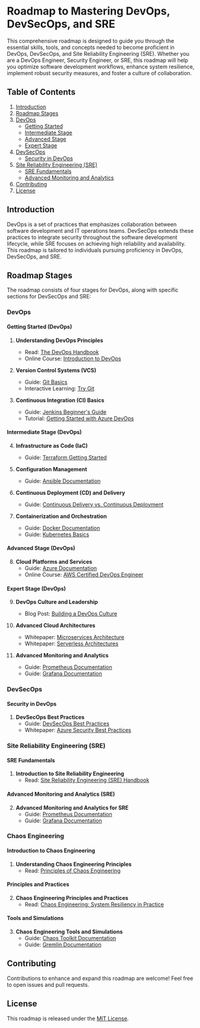 # Roadmap to Mastering DevOps, DevSecOps, and SRE

This comprehensive roadmap is designed to guide you through the essential skills, tools, and concepts needed to become proficient in DevOps, DevSecOps, and Site Reliability Engineering (SRE). Whether you are a DevOps Engineer, Security Engineer, or SRE, this roadmap will help you optimize software development workflows, enhance system resilience, implement robust security measures, and foster a culture of collaboration.

## Table of Contents

1. [Introduction](#introduction)
2. [Roadmap Stages](#roadmap-stages)
3. [DevOps](#devops)
    - [Getting Started](#getting-started-devops)
    - [Intermediate Stage](#intermediate-stage-devops)
    - [Advanced Stage](#advanced-stage-devops)
    - [Expert Stage](#expert-stage-devops)
4. [DevSecOps](#devsecops)
    - [Security in DevOps](#security-in-devops)
5. [Site Reliability Engineering (SRE)](#sre)
    - [SRE Fundamentals](#sre-fundamentals)
    - [Advanced Monitoring and Analytics](#advanced-monitoring-and-analytics-sre)
6. [Contributing](#contributing)
7. [License](#license)

## Introduction

DevOps is a set of practices that emphasizes collaboration between software development and IT operations teams. DevSecOps extends these practices to integrate security throughout the software development lifecycle, while SRE focuses on achieving high reliability and availability. This roadmap is tailored to individuals pursuing proficiency in DevOps, DevSecOps, and SRE.

## Roadmap Stages

The roadmap consists of four stages for DevOps, along with specific sections for DevSecOps and SRE:

### DevOps

#### Getting Started (DevOps)

1. **Understanding DevOps Principles**
    - Read: [The DevOps Handbook](https://www.devopshandbook.com/)
    - Online Course: [Introduction to DevOps](https://learn.microsoft.com/en-us/training/modules/introduction-to-devops/)

2. **Version Control Systems (VCS)**
    - Guide: [Git Basics](https://git-scm.com/book/en/v2/Getting-Started-Git-Basics)
    - Interactive Learning: [Try Git](https://try.github.io/)

3. **Continuous Integration (CI) Basics**
    - Guide: [Jenkins Beginner's Guide](https://www.jenkins.io/doc/book/)
    - Tutorial: [Getting Started with Azure DevOps](https://docs.microsoft.com/en-us/azure/devops/user-guide/what-is-azure-devops)

#### Intermediate Stage (DevOps)

4. **Infrastructure as Code (IaC)**
    - Guide: [Terraform Getting Started](https://learn.hashicorp.com/terraform/getting-started/intro)

5. **Configuration Management**
    - Guide: [Ansible Documentation](https://docs.ansible.com/ansible/latest/index.html)

6. **Continuous Deployment (CD) and Delivery**
    - Guide: [Continuous Delivery vs. Continuous Deployment](https://www.atlassian.com/continuous-delivery/continuous-deployment)

7. **Containerization and Orchestration**
    - Guide: [Docker Documentation](https://docs.docker.com/)
    - Guide: [Kubernetes Basics](https://kubernetes.io/docs/tutorials/kubernetes-basics/)

#### Advanced Stage (DevOps)

8. **Cloud Platforms and Services**
    - Guide: [Azure Documentation](https://docs.microsoft.com/en-us/azure/)
    - Online Course: [AWS Certified DevOps Engineer](https://www.aws.training/Details/Curriculum?id=32467)

#### Expert Stage (DevOps)

9. **DevOps Culture and Leadership**
    - Blog Post: [Building a DevOps Culture](https://enterprisersproject.com/article/2018/12/devops-culture-17-leading-it-pros)

10. **Advanced Cloud Architectures**
    - Whitepaper: [Microservices Architecture](https://microservices.io/patterns/microservices.html)
    - Whitepaper: [Serverless Architectures](https://aws.amazon.com/serverless/)

11. **Advanced Monitoring and Analytics**
    - Guide: [Prometheus Documentation](https://prometheus.io/docs/introduction/overview/)
    - Guide: [Grafana Documentation](https://grafana.com/docs/)

### DevSecOps

#### Security in DevOps

1. **DevSecOps Best Practices**
    - Guide: [DevSecOps Best Practices](https://www.owasp.org/www-project-devsecops-maturity-model/)
    - Whitepaper: [Azure Security Best Practices](https://docs.microsoft.com/en-us/azure/security/fundamentals/secure-devops-practices)

### Site Reliability Engineering (SRE)

#### SRE Fundamentals

1. **Introduction to Site Reliability Engineering**
    - Read: [Site Reliability Engineering (SRE) Handbook](https://landing.google.com/sre/sre-book/toc/index.html)

#### Advanced Monitoring and Analytics (SRE)

2. **Advanced Monitoring and Analytics for SRE**
    - Guide: [Prometheus Documentation](https://prometheus.io/docs/introduction/overview/)
    - Guide: [Grafana Documentation](https://grafana.com/docs/)
  
### Chaos Engineering

#### Introduction to Chaos Engineering

1. **Understanding Chaos Engineering Principles**
   - Read: [Principles of Chaos Engineering](https://principlesofchaos.org/)

#### Principles and Practices

2. **Chaos Engineering Principles and Practices**
   - Read: [Chaos Engineering: System Resiliency in Practice](https://www.oreilly.com/library/view/chaos-engineering/9781491988463/)

#### Tools and Simulations

3. **Chaos Engineering Tools and Simulations**
   - Guide: [Chaos Toolkit Documentation](https://chaostoolkit.org/docs/)
   - Guide: [Gremlin Documentation](https://www.gremlin.com/docs/)


## Contributing

Contributions to enhance and expand this roadmap are welcome! Feel free to open issues and pull requests.

## License

This roadmap is released under the [MIT License](LICENSE).
